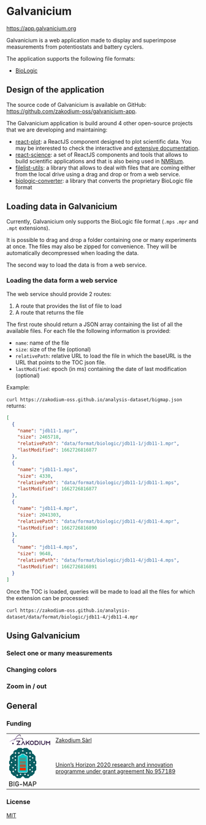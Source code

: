 # Galvanicium

<https://app.galvanicium.org>

Galvanicium is a web application made to display and superimpose measurements
from potentiostats and battery cyclers.

The application supports the following file formats:
- [BioLogic](https://app.galvanicium.org/#?filelist=https%3A%2F%2Fzakodium-oss.github.io%2Fanalysis-dataset%2Fbigmap.json)

## Design of the application

The source code of Galvanicium is available on GitHub: <https://github.com/zakodium-oss/galvanicium-app>.

The Galvanicium application is build around 4 other open-source projects that we are developing and maintaining:

- [react-plot](https://github.com/zakodium-oss/react-plot): a ReactJS component designed to plot scientific data. You may be interested to check the interactive and [extensive documentation](https://react-plot.zakodium.com).
- [react-science](https://github.com/zakodium-oss/react-science): a set of ReactJS components and tools that allows to build scientific applications and that is also being used in [NMRium](https://github.com/cheminfo/nmrium).
- [filelist-utils](https://github.com/cheminfo/filelist-utils): a library that allows to deal with files that are coming either from the local drive using a drag and drop or from a web service.
- [biologic-converter](https://github.com/cheminfo/biologic-converter): a library that converts the proprietary BioLogic file format

## Loading data in Galvanicium

Currently, Galvanicium only supports the BioLogic file format (`.mps` `.mpr` and `.mpt` extensions).

It is possible to drag and drop a folder containing one or many experiments at once.
The files may also be zipped for convenience. They will be automatically decompressed when loading the data.

The second way to load the data is from a web service.

### Loading the data form a web service

The web service should provide 2 routes:

1. A route that provides the list of file to load
2. A route that returns the file

The first route should return a JSON array containing the list of all the available files.
For each file the following information is provided:

- `name`: name of the file
- `size`: size of the file (optional)
- `relativePath`: relative URL to load the file in which the baseURL is the URL that points to the TOC json file.
- `lastModified`: epoch (in ms) containing the date of last modification (optional)

Example:

`curl https://zakodium-oss.github.io/analysis-dataset/bigmap.json` returns:

```json
[
  {
    "name": "jdb11-1.mpr",
    "size": 2465718,
    "relativePath": "data/format/biologic/jdb11-1/jdb11-1.mpr",
    "lastModified": 1662726816877
  },
  {
    "name": "jdb11-1.mps",
    "size": 4330,
    "relativePath": "data/format/biologic/jdb11-1/jdb11-1.mps",
    "lastModified": 1662726816877
  },
  {
    "name": "jdb11-4.mpr",
    "size": 2041303,
    "relativePath": "data/format/biologic/jdb11-4/jdb11-4.mpr",
    "lastModified": 1662726816890
  },
  {
    "name": "jdb11-4.mps",
    "size": 9648,
    "relativePath": "data/format/biologic/jdb11-4/jdb11-4.mps",
    "lastModified": 1662726816891
  }
]
```

Once the TOC is loaded, queries will be made to load all the files for which the extension can be processed:

`curl https://zakodium-oss.github.io/analysis-dataset/data/format/biologic/jdb11-4/jdb11-4.mpr`

## Using Galvanicium

### Select one or many measurements

### Changing colors

### Zoom in / out

## General

### Funding

|                                             |                                                                                                                          |
| ------------------------------------------- | ------------------------------------------------------------------------------------------------------------------------ |
| <img src="images/zakodium.svg" width="200"> | [Zakodium Sàrl](https://www.zakodium.com)                                                                                |
| <img src="images/bigmap.jpg" height="100">  | [Union’s Horizon 2020 research and innovation programme under grant agreement No 957189](https://www.big-map.eu/big-map) |

### License

[MIT](./LICENSE)
